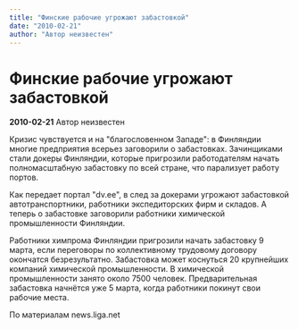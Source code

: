 ```yaml
---
title: "Финские рабочие угрожают забастовкой"
date: "2010-02-21"
author: "Автор неизвестен"
---
```


# Финские рабочие угрожают забастовкой

**2010-02-21** Автор неизвестен

Кризис чувствуется и на "благословенном Западе": в Финляндии многие предприятия всерьез заговорили о забастовках. Зачинщиками стали докеры Финляндии, которые пригрозили работодателям начать полномасштабную забастовку по всей стране, что парализует работу портов.

Как передает портал "dv.ee", в след за докерами угрожают забастовкой автотранспортники, работники экспедиторских фирм и складов. А теперь о забастовке заговорили работники химической промышленности Финляндии.

Работники химпрома Финляндии пригрозили начать забастовку 9 марта, если переговоры по коллективному трудовому договору окончатся безрезультатно. Забастовка может коснуться 20 крупнейших компаний химической промышленности. В химической промышленности занято около 7500 человек. Предварительная забастовка начнётся уже 5 марта, когда работники покинут свои рабочие места.

По материалам news.liga.net